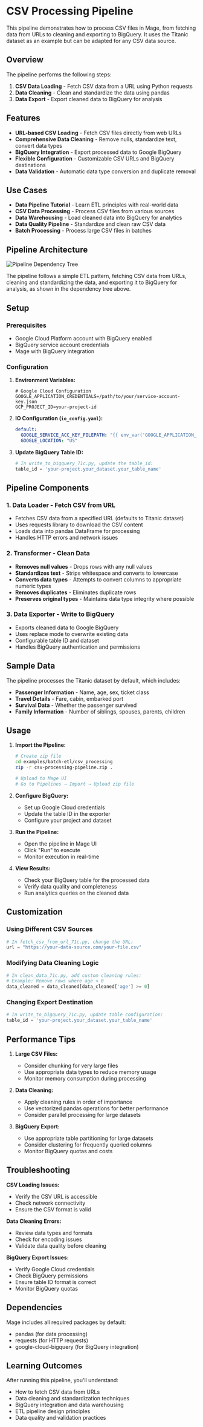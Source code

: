 # CSV Processing Pipeline

This pipeline demonstrates how to process CSV files in Mage, from fetching data from URLs to cleaning and exporting to BigQuery. It uses the Titanic dataset as an example but can be adapted for any CSV data source.

## Overview

The pipeline performs the following steps:
1. **CSV Data Loading** - Fetch CSV data from a URL using Python requests
2. **Data Cleaning** - Clean and standardize the data using pandas
3. **Data Export** - Export cleaned data to BigQuery for analysis

## Features

- **URL-based CSV Loading** - Fetch CSV files directly from web URLs
- **Comprehensive Data Cleaning** - Remove nulls, standardize text, convert data types
- **BigQuery Integration** - Export processed data to Google BigQuery
- **Flexible Configuration** - Customizable CSV URLs and BigQuery destinations
- **Data Validation** - Automatic data type conversion and duplicate removal

## Use Cases

- **Data Pipeline Tutorial** - Learn ETL principles with real-world data
- **CSV Data Processing** - Process CSV files from various sources
- **Data Warehousing** - Load cleaned data into BigQuery for analytics
- **Data Quality Pipeline** - Standardize and clean raw CSV data
- **Batch Processing** - Process large CSV files in batches

## Pipeline Architecture

![Pipeline Dependency Tree](dependency_tree.png)

The pipeline follows a simple ETL pattern, fetching CSV data from URLs, cleaning and standardizing the data, and exporting it to BigQuery for analysis, as shown in the dependency tree above.

## Setup

### Prerequisites
- Google Cloud Platform account with BigQuery enabled
- BigQuery service account credentials
- Mage with BigQuery integration

### Configuration

1. **Environment Variables:**
   ```env
   # Google Cloud Configuration
   GOOGLE_APPLICATION_CREDENTIALS=/path/to/your/service-account-key.json
   GCP_PROJECT_ID=your-project-id
   ```

2. **IO Configuration (`io_config.yaml`):**
   ```yaml
   default:
     GOOGLE_SERVICE_ACC_KEY_FILEPATH: "{{ env_var('GOOGLE_APPLICATION_CREDENTIALS') }}"
     GOOGLE_LOCATION: "US"
   ```

3. **Update BigQuery Table ID:**
   ```python
   # In write_to_bigquery_71c.py, update the table_id:
   table_id = 'your-project.your_dataset.your_table_name'
   ```

## Pipeline Components

### 1. Data Loader - Fetch CSV from URL
- Fetches CSV data from a specified URL (defaults to Titanic dataset)
- Uses requests library to download the CSV content
- Loads data into pandas DataFrame for processing
- Handles HTTP errors and network issues

### 2. Transformer - Clean Data
- **Removes null values** - Drops rows with any null values
- **Standardizes text** - Strips whitespace and converts to lowercase
- **Converts data types** - Attempts to convert columns to appropriate numeric types
- **Removes duplicates** - Eliminates duplicate rows
- **Preserves original types** - Maintains data type integrity where possible

### 3. Data Exporter - Write to BigQuery
- Exports cleaned data to Google BigQuery
- Uses replace mode to overwrite existing data
- Configurable table ID and dataset
- Handles BigQuery authentication and permissions

## Sample Data

The pipeline processes the Titanic dataset by default, which includes:
- **Passenger Information** - Name, age, sex, ticket class
- **Travel Details** - Fare, cabin, embarked port
- **Survival Data** - Whether the passenger survived
- **Family Information** - Number of siblings, spouses, parents, children

## Usage

1. **Import the Pipeline:**
   ```bash
   # Create zip file
   cd examples/batch-etl/csv_processing
   zip -r csv-processing-pipeline.zip .
   
   # Upload to Mage UI
   # Go to Pipelines → Import → Upload zip file
   ```

2. **Configure BigQuery:**
   - Set up Google Cloud credentials
   - Update the table ID in the exporter
   - Configure your project and dataset

3. **Run the Pipeline:**
   - Open the pipeline in Mage UI
   - Click "Run" to execute
   - Monitor execution in real-time

4. **View Results:**
   - Check your BigQuery table for the processed data
   - Verify data quality and completeness
   - Run analytics queries on the cleaned data

## Customization

### Using Different CSV Sources
```python
# In fetch_csv_from_url_71c.py, change the URL:
url = "https://your-data-source.com/your-file.csv"
```

### Modifying Data Cleaning Logic
```python
# In clean_data_71c.py, add custom cleaning rules:
# Example: Remove rows where age < 0
data_cleaned = data_cleaned[data_cleaned['age'] >= 0]
```

### Changing Export Destination
```python
# In write_to_bigquery_71c.py, update table configuration:
table_id = 'your-project.your_dataset.your_table_name'
```

## Performance Tips

1. **Large CSV Files:**
   - Consider chunking for very large files
   - Use appropriate data types to reduce memory usage
   - Monitor memory consumption during processing

2. **Data Cleaning:**
   - Apply cleaning rules in order of importance
   - Use vectorized pandas operations for better performance
   - Consider parallel processing for large datasets

3. **BigQuery Export:**
   - Use appropriate table partitioning for large datasets
   - Consider clustering for frequently queried columns
   - Monitor BigQuery quotas and costs

## Troubleshooting

**CSV Loading Issues:**
- Verify the CSV URL is accessible
- Check network connectivity
- Ensure the CSV format is valid

**Data Cleaning Errors:**
- Review data types and formats
- Check for encoding issues
- Validate data quality before cleaning

**BigQuery Export Issues:**
- Verify Google Cloud credentials
- Check BigQuery permissions
- Ensure table ID format is correct
- Monitor BigQuery quotas

## Dependencies

Mage includes all required packages by default:
- pandas (for data processing)
- requests (for HTTP requests)
- google-cloud-bigquery (for BigQuery integration)

## Learning Outcomes

After running this pipeline, you'll understand:
- How to fetch CSV data from URLs
- Data cleaning and standardization techniques
- BigQuery integration and data warehousing
- ETL pipeline design principles
- Data quality and validation practices

